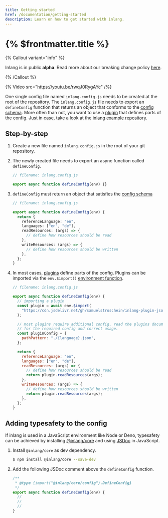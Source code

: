 ```yaml
---
title: Getting started
href: /documentation/getting-started
description: Learn on how to get started with inlang.
---
```


# {% $frontmatter.title %}

{% Callout variant="info" %}

Inlang is in public **alpha**. Read more about our breaking change policy [here](/documentation/breaking-changes).

{% /Callout %}

{% Video src="https://youtu.be/rwqJ0RygAYc" /%}

One single config file named `inlang.config.js` needs to be created at the root of the repository. The `inlang.config.js` file needs to export an `defineConfig` function that returns an object that conforms to the [config schema](https://github.com/inlang/inlang/blob/main/source-code/core/src/config/schema.ts). More often than not, you want to use a [plugin](/documentation/plugins) that defines parts of the config. Just in case, take a look at the [inlang example repository](https://github.com/inlang/example).

## Step-by-step

1. Create a new file named `inlang.config.js` in the root of your git repository.

2. The newly created file needs to export an async function called `defineConfig`.

   ```ts
   // filename: inlang.config.js

   export async function defineConfig(env) {}
   ```

3. `defineConfig` must return an object that satisfies the [config schema](https://github.com/inlang/inlang/blob/main/source-code/core/src/config/schema.ts)

   ```ts
   // filename: inlang.config.js

   export async function defineConfig(env) {
     return {
       referenceLanguage: "en",
       languages: ["en", "de"],
       readResources: (args) => {
         // define how resources should be read
       },
       writeResources: (args) => {
         // define how resources should be written
       },
     };
   }
   ```

4. In most cases, [plugins](/documentation/plugins) define parts of the config. Plugins can be imported via the `env.$import()` [environment function](/documentation/environment-functions).

   ```js
   // filename: inlang.config.js

   export async function defineConfig(env) {
     // importing a plugin
     const plugin = await env.$import(
       "https://cdn.jsdelivr.net/gh/samuelstroschein/inlang-plugin-json@1.0.0/dist/index.js"
     );

     // most plugins require additional config, read the plugins documentation
     // for the required config and correct usage.
     const pluginConfig = {
       pathPattern: "./{language}.json",
     };

     return {
       referenceLanguage: "en",
       languages: ["en", "de"],
       readResources: (args) => {
         // define how resources should be read
         return plugin.readResources(args);
       },
       writeResources: (args) => {
         // define how resources should be written
         return plugin.readResources(args);
       },
     };
   }
   ```

## Adding typesafety to the config

If inlang is used in a JavaScript environment like Node or Deno, typesafety can be achieved by installing [@inlang/core](https://www.npmjs.com/package/@inlang/core) and using [JSDoc](https://www.typescriptlang.org/docs/handbook/jsdoc-supported-types.html) in JavaScript.

1. Install `@inlang/core` as dev dependency.

   ```bash
   $ npm install @inlang/core --save-dev
   ```

2. Add the following JSDoc comment above the `defineConfig` function.

   ```js
   /**
    * @type {import("@inlang/core/config").DefineConfig}
    */
   export async function defineConfig(env) {
     //
     //
     //
   }
   ```
